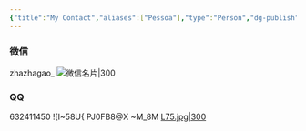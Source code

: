 ```yaml
---
{"title":"My Contact","aliases":["Pessoa"],"type":"Person","dg-publish":true,"dg-note-icon":2,"tags":["person","person/writer"],"updated":"2024-02-07T13:44:00","created":"2024-02-07T11:36:37","dg-path":"Me/My Contact.md","dgPassFrontmatter":true,"noteIcon":2,"permalink":"/Me/My Contact/"}
---
```



### 微信
zhazhagao_ 
![微信名片|300](https://s2.loli.net/2024/02/07/6KhGUrWP3Hk7b1o.jpg)



### QQ
632411450
![I~58U{ PJ0FB8@X ~M_8M [L75.jpg|300](https://s2.loli.net/2024/02/07/MRwYpnmaqzV2JjP.jpg)